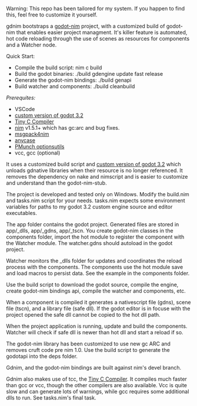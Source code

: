 Warning: This repo has been tailored for my system. If you happen to find this,
feel free to customize it yourself.

gdnim bootstraps a [godot-nim](https://github.com/pragmagic/godot-nim) project,
with a customized build of godot-nim that enables easier project managment. It's
killer feature is automated, hot code reloading through the use of scenes as
resources for components and a Watcher node.

Quick Start:
 - Compile the build script: nim c build
 - Build the godot binaries: ./build gdengine update fast release
 - Generate the godot-nim bindings: ./build genapi
 - Build watcher and components: ./build cleanbuild

*Prerequites:*
  - VSCode
  - [custom version of godot 3.2](https://github.com/geekrelief/godot/tree/3.2_custom)
  - [Tiny C Compiler](https://github.com/mirror/tinycc)
  - [nim](https://github.com/nim-lang/Nim) v1.5.1+ which has gc:arc and bug fixes.
  - [msgpack4nim](https://nimble.directory/pkg/msgpack4nim)
  - [anycase](https://nimble.directory/pkg/anycase)
  - [PMunch optionsutils](https://github.com/PMunch/nim-optionsutils)
  - vcc, gcc (optional)

It uses a customized build script and [custom version of godot 3.2](https://github.com/geekrelief/godot/tree/3.2_custom) which unloads gdnative libraries when their resource is no longer
referenced. It removes the dependency on nake and nimscript and is easier to
customize and understand than the godot-nim-stub.

The project is developed and tested only on Windows.
Modify the build.nim and tasks.nim script for your needs.
tasks.nim expects some environment variables for paths
to my godot 3.2 custom engine source and editor executables.

The app folder contains the godot project. Generated files are stored in
app/_dlls, app/_gdns, app/_tscn.  You create godot-nim classes in the components
folder, import the hot module to register the component with the Watcher module.
The watcher.gdns should autoload in the godot project.

Watcher monitors the _dlls folder for updates and coordinates the reload process
with the components. The components use the hot module save and load macros to
persist data. See the example in the components folder.

Use the build script to download the godot source, compile the engine, create
godot-nim bindings api, compile the watcher and components, etc.

When a component is compiled it generates a nativescript file (gdns),
scene file (tscn), and a library file (safe dll). If the godot editor is in
focuse with the project opened the safe dll cannot be copied to the hot dll path.

When the project application is running, update and build the components.
Watcher will check if safe dll is newer than hot dll and start a reload if so.

The godot-nim library has been customized to use new gc ARC and removes
cruft code pre nim 1.0. Use the build script to generate the godotapi into the
deps folder.

Gdnim, and the godot-nim bindings are built against nim's devel branch.

Gdnim also makes use of tcc, the [Tiny C Compiler](https://github.com/mirror/tinycc).
It compiles much faster than gcc or vcc, though the other compilers are also
available.  Vcc is quite slow and can generate lots of warnings, while gcc
requires some additional dlls to run. See tasks.nim's final task.
